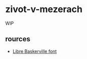 # zivot-v-mezerach

WIP

## rources

- [Libre Baskerville font](http://www.rfuenzalida.com/libre-baskerville/)

